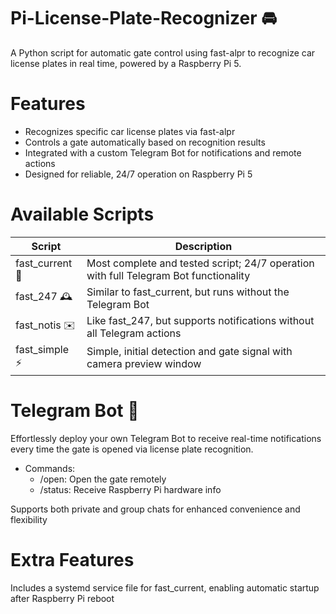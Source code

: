 # Pi-License-Plate-Recognizer 🚘
A Python script for automatic gate control using fast-alpr to recognize car license plates in real time, powered by a Raspberry Pi 5.

# Features
- Recognizes specific car license plates via fast-alpr
- Controls a gate automatically based on recognition results
- Integrated with a custom Telegram Bot for notifications and remote actions
- Designed for reliable, 24/7 operation on Raspberry Pi 5

# Available Scripts
| Script         | Description                                              |
|----------------|---------------------------------------------------------|
| fast_current 💯 | Most complete and tested script; 24/7 operation with full Telegram Bot functionality |
| fast_247 🕰️    | Similar to fast_current, but runs without the Telegram Bot |
| fast_notis ✉️  | Like fast_247, but supports notifications without all Telegram actions |
| fast_simple ⚡  | Simple, initial detection and gate signal with camera preview window |

# Telegram Bot 🤖
Effortlessly deploy your own Telegram Bot to receive real-time notifications every time the gate is opened via license plate recognition.

- Commands:
  - /open: Open the gate remotely
  - /status: Receive Raspberry Pi hardware info

Supports both private and group chats for enhanced convenience and flexibility

# Extra Features
Includes a systemd service file for fast_current, enabling automatic startup after Raspberry Pi reboot
